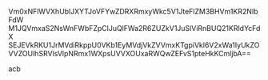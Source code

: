 Vm0xNFlWVXhUblJXYTJoVFYwZDRXRmxyWkc5V1JteFlZM3BHVm1KR2NIbFdW
M1JQVmxaS2NsWnFWbFZpClJuQlFWa2R6ZUZkV1JuSlViRnBUQ21KRldYcFdX
SEJEVkRKU1JrMVdiRkppU0VKb1EyMVdjVkZVVmxKTgpiVkl6V2xWa1IyUkZO
VVZOUlhSRVlsVlpNRmx1WXpsUVVXOUxaRWQwZEFvS1pteHkKCmljbA==

acb
